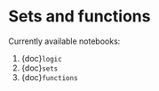 # Sets and functions

Currently available notebooks:

1. {doc}`logic`
2. {doc}`sets`
3. {doc}`functions`

```python

```
